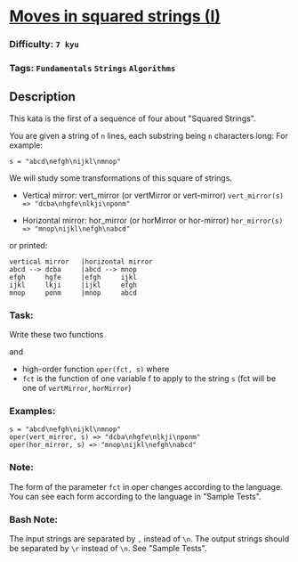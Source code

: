# [Moves in squared strings (I)](https://www.codewars.com/kata/56dbe0e313c2f63be4000b25)

### Difficulty: `7 kyu`

### Tags: `Fundamentals` `Strings` `Algorithms`

## Description

This kata is the first of a sequence of four about "Squared Strings".

You are given a string of `n` lines, each substring being `n` characters long: For example:

`s = "abcd\nefgh\nijkl\nmnop"`

We will study some transformations of this square of strings.

- Vertical mirror: vert_mirror (or vertMirror or vert-mirror)
    `vert_mirror(s) => "dcba\nhgfe\nlkji\nponm"`

- Horizontal mirror: hor_mirror (or horMirror or hor-mirror)
    `hor_mirror(s) => "mnop\nijkl\nefgh\nabcd"`

or printed:

```
vertical mirror   |horizontal mirror   
abcd --> dcba     |abcd --> mnop 
efgh     hgfe     |efgh     ijkl 
ijkl     lkji     |ijkl     efgh 
mnop     ponm     |mnop     abcd 
```

### Task:
Write these two functions

and

- high-order function `oper(fct, s)` where
- `fct` is the function of one variable f to apply to the string `s` (fct will be one of `vertMirror`, `horMirror`)

### Examples:

```
s = "abcd\nefgh\nijkl\nmnop"
oper(vert_mirror, s) => "dcba\nhgfe\nlkji\nponm"
oper(hor_mirror, s) => "mnop\nijkl\nefgh\nabcd"
```

### Note:
The form of the parameter `fct` in oper changes according to the language. You can see each form according to the language in "Sample Tests".

### Bash Note:
The input strings are separated by `,` instead of `\n`. The output strings should be separated by `\r` instead of `\n`. See "Sample Tests".